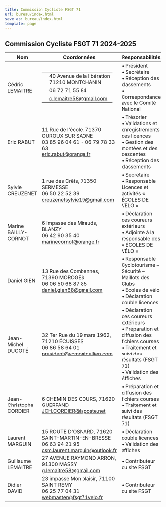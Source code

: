 ```yaml
---
title: Commission Cycliste FSGT 71
url: bureau/index.html
save_as: bureau/index.html
template: page
---
```


## <i class="fas fa-users"></i> Commission Cycliste FSGT 71 2024-2025

| Nom | Coordonnées | Responsabilités |
|-----|-------------|-----------------|
| Cédric LEMAITRE | <table class="contact-info-table" border="0"><tr><td><i class="fas fa-map-marker-alt"></i></td><td>40 Avenue de la libération<br>71210 MONTCHANIN</td></tr><tr><td><i class="fas fa-phone"></i></td><td>06 72 71 55 84</td></tr><tr><td><i class="fas fa-envelope"></i></td><td><a href="mailto:c.lemaitre58@gmail.com">c.lemaitre58@gmail.com</a></td></tr></table> | • Président<br>• Secrétaire<br>• Réception des classements<br>• Correspondance avec le Comité National |
| Eric RABUT | <i class="fas fa-map-marker-alt"></i> 11 Rue de l'école, 71370 OUROUX SUR SAONE<br><i class="fas fa-phone"></i> 03 85 96 04 61 - 06 79 78 33 63<br><i class="fas fa-envelope"></i> <a href="mailto:eric.rabut@orange.fr">eric.rabut@orange.fr</a> | • Trésorier<br>• Validations et enregistrements des licences<br>• Gestion des montées et des descentes<br>• Réception des classements |
| Sylvie CREUZENET | <i class="fas fa-map-marker-alt"></i> 1 rue des Crêts, 71350 SERMESSE<br><i class="fas fa-phone"></i> 06 50 22 52 39<br><i class="fas fa-envelope"></i> <a href="mailto:creuzenetsylvie19@gmail.com">creuzenetsylvie19@gmail.com</a> | • Secretaire<br>• Responsable Licences et activités « ÉCOLES DE VÉLO » |
| Marine BAILLY-CORNOT | <i class="fas fa-map-marker-alt"></i> 6 Impasse des Mirauds, BLANZY<br><i class="fas fa-phone"></i> 06 42 90 35 40<br><i class="fas fa-envelope"></i> <a href="mailto:marinecornot@orange.fr">marinecornot@orange.fr</a> | • Déclaration des coureurs extérieurs<br>• Adjointe à la responsable des « ÉCOLES DE VÉLO » |
| Daniel GIEN | <i class="fas fa-map-marker-alt"></i> 13 Rue des Combennes, 71390 MOROGES<br><i class="fas fa-phone"></i> 06 06 50 68 87 85<br><i class="fas fa-envelope"></i> <a href="mailto:daniel.gien68@gmail.com">daniel.gien68@gmail.com</a> | • Responsable Cyclotourisme – Sécurité – Maillots des Clubs<br>• Ecoles de vélo<br>• Déclaration double licences |
| Jean-Michel DUCOTÉ | <i class="fas fa-map-marker-alt"></i> 32 Ter Rue du 19 mars 1962, 71210 ÉCUISSES<br><i class="fas fa-phone"></i> 06 86 58 64 01<br><i class="fas fa-envelope"></i> <a href="mailto:president@vcmontcellien.com">president@vcmontcellien.com</a> | • Déclaration des coureurs extérieurs<br>• Préparation et diffusion des fichiers courses<br>• Traitement et suivi des résultats (FSGT 71)<br>• Validation des Affiches |
| Jean-Christophe CORDIER | <i class="fas fa-map-marker-alt"></i> 6 CHEMIN DES COURS, 71620 GUERFAND<br><i class="fas fa-envelope"></i> <a href="mailto:JCH.CORDIER@laposte.net">JCH.CORDIER@laposte.net</a> | • Préparation et diffusion des fichiers courses<br>• Traitement et suivi des résultats (FSGT 71) |
| Laurent MARGUIN | <i class="fas fa-map-marker-alt"></i> 15 ROUTE D'OSNARD, 71620 SAINT-MARTIN-EN-BRESSE<br><i class="fas fa-phone"></i> 06 63 94 21 95<br><i class="fas fa-envelope"></i> <a href="mailto:csm.laurent.marguin@outlook.fr">csm.laurent.marguin@outlook.fr</a> | • Déclaration double licences<br>• Validation des affiches |
| Guillaume LEMAITRE | <i class="fas fa-map-marker-alt"></i> 27 AVENUE RAYMOND ARRON, 91300 MASSY<br><i class="fas fa-envelope"></i> <a href="mailto:g.lemaitre58@gmail.com">g.lemaitre58@gmail.com</a> | • Contributeur du site FSGT |
| Didier DAVID | <i class="fas fa-map-marker-alt"></i> 23 impasse Mon plaisir, 71100 SAINT RÉMY<br><i class="fas fa-phone"></i> 06 25 77 04 31<br><i class="fas fa-envelope"></i> <a href="mailto:webmaster@fsgt71velo.fr">webmaster@fsgt71velo.fr</a> | • Contributeur du site FSGT |